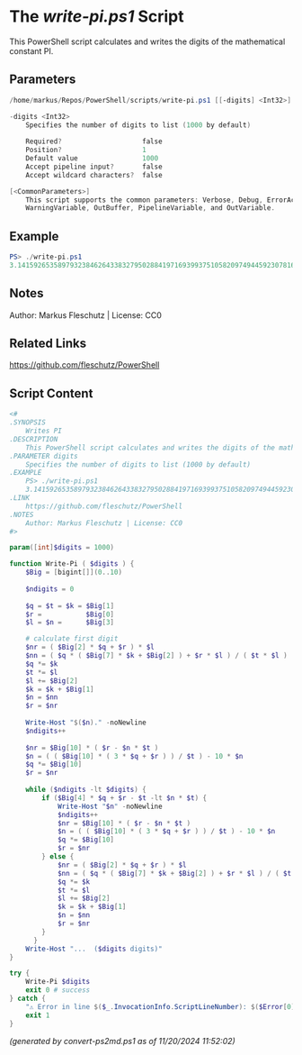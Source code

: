 The *write-pi.ps1* Script
===========================

This PowerShell script calculates and writes the digits of the mathematical constant PI.

Parameters
----------
```powershell
/home/markus/Repos/PowerShell/scripts/write-pi.ps1 [[-digits] <Int32>] [<CommonParameters>]

-digits <Int32>
    Specifies the number of digits to list (1000 by default)
    
    Required?                    false
    Position?                    1
    Default value                1000
    Accept pipeline input?       false
    Accept wildcard characters?  false

[<CommonParameters>]
    This script supports the common parameters: Verbose, Debug, ErrorAction, ErrorVariable, WarningAction, 
    WarningVariable, OutBuffer, PipelineVariable, and OutVariable.
```

Example
-------
```powershell
PS> ./write-pi.ps1
3.141592653589793238462643383279502884197169399375105820974944592307816406286208998628034825342...

```

Notes
-----
Author: Markus Fleschutz | License: CC0

Related Links
-------------
https://github.com/fleschutz/PowerShell

Script Content
--------------
```powershell
<#
.SYNOPSIS
	Writes PI
.DESCRIPTION
	This PowerShell script calculates and writes the digits of the mathematical constant PI.
.PARAMETER digits
	Specifies the number of digits to list (1000 by default)
.EXAMPLE
	PS> ./write-pi.ps1
	3.141592653589793238462643383279502884197169399375105820974944592307816406286208998628034825342...
.LINK
	https://github.com/fleschutz/PowerShell
.NOTES
	Author: Markus Fleschutz | License: CC0
#>

param([int]$digits = 1000)

function Write-Pi ( $digits ) {
	$Big = [bigint[]](0..10)
 
	$ndigits = 0
 
 	$q = $t = $k = $Big[1]
 	$r =           $Big[0]
	$l = $n =      $Big[3]

	# calculate first digit
	$nr = ( $Big[2] * $q + $r ) * $l
	$nn = ( $q * ( $Big[7] * $k + $Big[2] ) + $r * $l ) / ( $t * $l )
	$q *= $k
	$t *= $l
	$l += $Big[2]
	$k = $k + $Big[1]
	$n = $nn
	$r = $nr
 
 	Write-Host "$($n)." -noNewline
 	$ndigits++
 
 	$nr = $Big[10] * ( $r - $n * $t )
 	$n = ( ( $Big[10] * ( 3 * $q + $r ) ) / $t ) - 10 * $n
 	$q *= $Big[10]
 	$r = $nr
 
 	while ($ndigits -lt $digits) {
		if ($Big[4] * $q + $r - $t -lt $n * $t) {
			Write-Host "$n" -noNewline
			$ndigits++
			$nr = $Big[10] * ( $r - $n * $t )
			$n = ( ( $Big[10] * ( 3 * $q + $r ) ) / $t ) - 10 * $n
			$q *= $Big[10]
			$r = $nr
		} else {
			$nr = ( $Big[2] * $q + $r ) * $l
			$nn = ( $q * ( $Big[7] * $k + $Big[2] ) + $r * $l ) / ( $t * $l )
			$q *= $k
			$t *= $l
			$l += $Big[2]
			$k = $k + $Big[1]
			$n = $nn
			$r = $nr
		}
      }
	Write-Host "...  ($digits digits)"
}

try {
	Write-Pi $digits
	exit 0 # success
} catch {
	"⚠️ Error in line $($_.InvocationInfo.ScriptLineNumber): $($Error[0])"
	exit 1
}
```

*(generated by convert-ps2md.ps1 as of 11/20/2024 11:52:02)*
